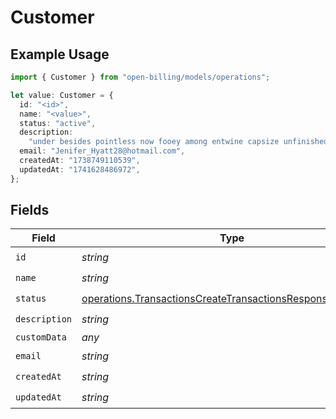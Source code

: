 # Customer

## Example Usage

```typescript
import { Customer } from "open-billing/models/operations";

let value: Customer = {
  id: "<id>",
  name: "<value>",
  status: "active",
  description:
    "under besides pointless now fooey among entwine capsize unfinished",
  email: "Jenifer_Hyatt28@hotmail.com",
  createdAt: "1738749110539",
  updatedAt: "1741628486972",
};
```

## Fields

| Field                                                                                                                                    | Type                                                                                                                                     | Required                                                                                                                                 | Description                                                                                                                              |
| ---------------------------------------------------------------------------------------------------------------------------------------- | ---------------------------------------------------------------------------------------------------------------------------------------- | ---------------------------------------------------------------------------------------------------------------------------------------- | ---------------------------------------------------------------------------------------------------------------------------------------- |
| `id`                                                                                                                                     | *string*                                                                                                                                 | :heavy_check_mark:                                                                                                                       | N/A                                                                                                                                      |
| `name`                                                                                                                                   | *string*                                                                                                                                 | :heavy_check_mark:                                                                                                                       | N/A                                                                                                                                      |
| `status`                                                                                                                                 | [operations.TransactionsCreateTransactionsResponse200Status](../../models/operations/transactionscreatetransactionsresponse200status.md) | :heavy_check_mark:                                                                                                                       | N/A                                                                                                                                      |
| `description`                                                                                                                            | *string*                                                                                                                                 | :heavy_check_mark:                                                                                                                       | N/A                                                                                                                                      |
| `customData`                                                                                                                             | *any*                                                                                                                                    | :heavy_minus_sign:                                                                                                                       | N/A                                                                                                                                      |
| `email`                                                                                                                                  | *string*                                                                                                                                 | :heavy_check_mark:                                                                                                                       | N/A                                                                                                                                      |
| `createdAt`                                                                                                                              | *string*                                                                                                                                 | :heavy_check_mark:                                                                                                                       | N/A                                                                                                                                      |
| `updatedAt`                                                                                                                              | *string*                                                                                                                                 | :heavy_check_mark:                                                                                                                       | N/A                                                                                                                                      |